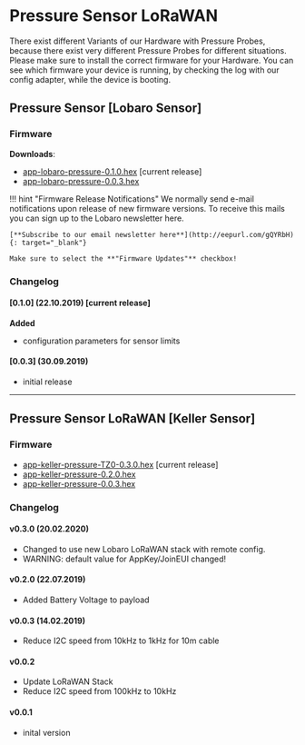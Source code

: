 # Pressure Sensor LoRaWAN 
There exist different Variants of our Hardware with Pressure Probes, because there exist very 
different Pressure Probes for different situations. Please make sure to install the correct 
firmware for your Hardware. You can see which firmware your device is running, by checking the 
log with our config adapter, while the device is booting.

## Pressure Sensor [Lobaro Sensor]

### Firmware

**Downloads**:

* [app-lobaro-pressure-0.1.0.hex](firmware/app-lobaro-pressure-0.1.0+LoRa.hex) [current release]
* [app-lobaro-pressure-0.0.3.hex](firmware/app-lobaro-pressure-0.0.3+LoRa.hex) 

!!! hint "Firmware Release Notifications"
    We normally send e-mail notifications upon release of new firmware versions. To receive this mails you can sign up
    to the Lobaro newsletter here.
    
    [**Subscribe to our email newsletter here**](http://eepurl.com/gQYRbH){: target="_blank"} 
     
    Make sure to select the **"Firmware Updates"** checkbox!   

### Changelog

#### [0.1.0] (22.10.2019) [current release]

**Added**

 - configuration parameters for sensor limits

#### [0.0.3] (30.09.2019)

- initial release

----
## Pressure Sensor LoRaWAN [Keller Sensor]

### Firmware

* [app-keller-pressure-TZ0-0.3.0.hex](firmware/app-keller-pressure-TZ0-0.3.0.hex) [current release]
* [app-keller-pressure-0.2.0.hex](firmware/app-keller-pressure-0.2.0.hex)
* [app-keller-pressure-0.0.3.hex](firmware/app-keller-pressure-0.0.3.hex)

### Changelog

#### v0.3.0 (20.02.2020)
- Changed to use new Lobaro LoRaWAN stack with remote config.
- WARNING: default value for AppKey/JoinEUI changed!

#### v0.2.0 (22.07.2019)
- Added Battery Voltage to payload

#### v0.0.3 (14.02.2019)
- Reduce I2C speed from 10kHz to 1kHz for 10m cable

#### v0.0.2
- Update LoRaWAN Stack
- Reduce I2C speed from 100kHz to 10kHz

#### v0.0.1 
- inital version
